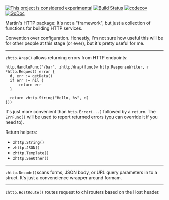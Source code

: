 [![This project is considered experimental](https://img.shields.io/badge/Status-experimental-red.svg)](https://arp242.net/status/experimental)
[![Build Status](https://travis-ci.org/zgoat/zhttp.svg?branch=master)](https://travis-ci.org/zgoat/zhttp)
[![codecov](https://codecov.io/gh/zgoat/zhttp/branch/master/graph/badge.svg)](https://codecov.io/gh/zgoat/zhttp)
[![GoDoc](https://godoc.org/github.com/zgoat/zhttp?status.svg)](https://godoc.org/github.com/zgoat/zhttp)

Martin's HTTP package: It's not a "framework", but just a collection of
functions for building HTTP services.

Convention over configuration. Honestly, I'm not sure how useful this will be
for other people at this stage (or ever), but it's pretty useful for me.

---

`zhttp.Wrap()` allows returning errors from HTTP endpoints:

    http.HandleFunc("/bar", zhttp.Wrap(func(w http.ResponseWriter, r *http.Request) error {
      d, err := getData()
      if err != nil {
          return err
      }

      return zhttp.String("Hello, %s", d)
    }))

It's just more convenient than `http.Error(...)` followed by a `return`. The
`ErrFunc()` will be used to report returned errors (you can override it if you
need to).

Return helpers:

- `zhttp.String()`
- `zhttp.JSON()`
- `zhttp.Template()`
- `zhttp.SeeOther()`

---

`zhttp.Decode()`scans forms, JSON body, or URL query parameters in to a struct.
It's just a convencience wrapper around formam.

---

`zhttp.HostRoute()` routes request to chi routers based on the Host header.
